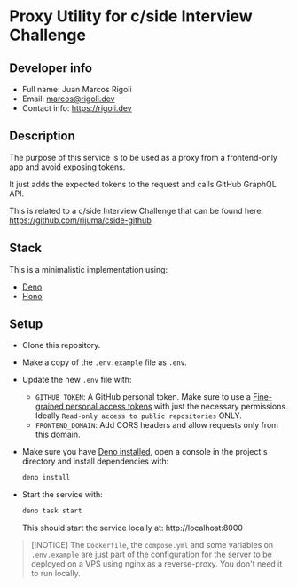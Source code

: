 # Proxy Utility for c/side Interview Challenge

## Developer info

- Full name: Juan Marcos Rigoli
- Email: [marcos@rigoli.dev](mailto:marcos@rigoli.dev)
- Contact info: https://rigoli.dev

## Description

The purpose of this service is to be used as a proxy from a frontend-only app and avoid exposing tokens.

It just adds the expected tokens to the request and calls GitHub GraphQL API.

This is related to a c/side Interview Challenge that can be found here: https://github.com/rijuma/cside-github

## Stack

This is a minimalistic implementation using:

- [Deno](https://deno.com)
- [Hono](https://hono.dev)

## Setup

- Clone this repository.
- Make a copy of the `.env.example` file as `.env`.
- Update the new `.env` file with:

  - `GITHUB_TOKEN`: A GitHub personal token. Make sure to use a [Fine-grained personal access tokens](https://github.com/settings/personal-access-tokens) with just the necessary permissions. Ideally `Read-only access to public repositories` ONLY.
  - `FRONTEND_DOMAIN`: Add CORS headers and allow requests only from this domain.

- Make sure you have [Deno installed](https://docs.deno.com/runtime/getting_started/installation), open a console in the project's directory and install dependencies with:

  ```bash
  deno install
  ```

- Start the service with:

  ```bash
  deno task start
  ```

  This should start the service locally at: http://localhost:8000

> [!NOTICE]
> The `Dockerfile`, the `compose.yml` and some variables on `.env.example` are just part of the configuration for the server to be deployed on a VPS using nginx as a reverse-proxy. You don't need it to run locally.
